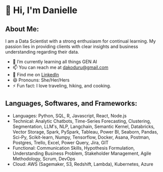 # 👋 Hi, I'm Danielle

## About Me:
I am a Data Scientist with a strong enthusiasm for continual learning. My passion lies in providing clients with clear insights and business understanding regarding their data.

* 🌱 I’m currently learning all things GEN AI 
* 📫 You can reach me at dakoduru@gmail.com
* 💬 Find me on [LinkedIn](https://www.linkedin.com/in/danielle-koduru/)
* 😄 Pronouns: She/Her/Hers
* ⚡ Fun fact: I love traveling, hiking, and cooking. 

## Languages, Softwares, and Frameworks:
* Languages: Python, SQL, R, Javascript, React, Node.js
* Technical:  Analytic Chatbots, Time-Series Forecasting, Clustering, Segmentation, LLM's, NLP, Langchain, Semantic Kernel, Databricks, Vector Storage, Spark, PySpark, Tableau, Power BI, Seaborn, Pandas, Sci-Py, Scikit-learn, Numpy, Tensorflow, Docker, Asana, Postman, Postgres, Trello, Excel, Power Query, Jira, GIT
* Functional: Communication Skills, Hypothesis Formulation, Understanding Business Problem, Stakeholder Management, Agile Methodology, Scrum, DevOps
* Cloud: AWS (Sagemaker, S3, Redshift, Lambda), Kubernetes, Azure


<!--
**DanielleKoduru/DanielleKoduru** is a ✨ _special_ ✨ repository because its `README.md` (this file) appears on your GitHub profile.

Here are some ideas to get you started:

- 🔭 I’m currently working on ...
- 🌱 I’m currently learning ...
- 👯 I’m looking to collaborate on ...
- 🤔 I’m looking for help with ...
- 💬 Ask me about ...
- 📫 How to reach me: ...
- 😄 Pronouns: ...
- ⚡ Fun fact: ...
-->
